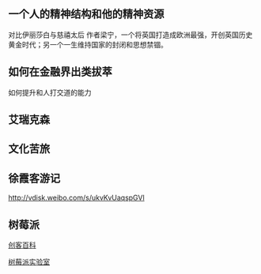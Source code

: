 ## 一个人的精神结构和他的精神资源
对比伊丽莎白与慈禧太后 作者梁宁，一个将英国打造成欧洲最强，开创英国历史黄金时代；另一个一生维持国家的封闭和思想禁锢。

## 如何在金融界出类拔萃
如何提升和人打交道的能力


## 艾瑞克森


## 文化苦旅

## 徐霞客游记
http://vdisk.weibo.com/s/ukvKvUaqspGVl

## 树莓派

[创客百科](http://wiki.nxez.com/rpi:list-of-projects)

[树莓派实验室](http://shumeipai.nxez.com/what-raspi-used-for)
